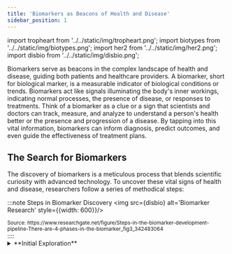 ```yaml
---
title: 'Biomarkers as Beacons of Health and Disease'
sidebar_position: 1
---
```

import tropheart from '../../static/img/tropheart.png';
import biotypes from '../../static/img/biotypes.png';
import her2 from '../../static/img/her2.png';
import disbio from '../../static/img/disbio.png';


Biomarkers serve as beacons in the complex landscape of health and disease, guiding both patients and healthcare providers. A biomarker, short for biological marker, is a measurable indicator of biological conditions or trends. Biomarkers act like signals illuminating the body's inner workings, indicating normal processes, the presence of disease, or responses to treatments. Think of a biomarker as a clue or a sign that scientists and doctors can track, measure, and analyze to understand a person's health better or the presence and progression of a disease. By tapping into this vital information, biomarkers can inform diagnosis, predict outcomes, and even guide the effectiveness of treatment plans.

## The Search for Biomarkers

The discovery of biomarkers is a meticulous process that blends scientific curiosity with advanced technology. To uncover these vital signs of health and disease, researchers follow a series of methodical steps:

:::note Steps in Biomarker Discovery
<img src={disbio} alt='Biomarker Research' style={{width: 600}}/>
<figcaption><sub>Source: https://www.researchgate.net/figure/Steps-in-the-biomarker-development-pipeline-There-are-4-phases-in-the-biomarker_fig3_342483064</sub></figcaption>
::::

<details>
<summary>**Initial Exploration**</summary> 

The journey begins with a hypothesis. Scientists collect and compare samples from healthy individuals and those with specific diseases, searching for any biological differences that stand out. This could be anything from a unique protein found in the blood of patients with heart disease to a genetic mutation present in individuals with a particular type of cancer.
<details>
    <summary>**Detailed Analysis**</summary> 

    When a potential biomarker is identified, it is put to the test in various conditions and populations to ensure it is consistently associated with the disease. Advanced software is often used to handle the immense amount of data this research generates, looking for patterns that confirm the biomarker's relevance.
        <details>
            <summary>**Clinical Correlation**</summary> 

            The most promising biomarkers then move into clinical trials, where they are tested in a larger, more varied group of people to validate their accuracy and reliability. Here, scientists determine whether the biomarker can truly predict or diagnose a disease in the broader population, outside the controlled settings of initial research.
                <details>
                    <summary>**Refinement and Approval**</summary> 

                    Before a biomarker can be used in healthcare settings, it must undergo a rigorous process of refinement and regulatory approval. This ensures the biomarker is both safe and effective for public use.
            </details>
        </details>
    </details> 
</details>

Throughout this process, the goal is to find biomarkers that can be easily and reliably measured, providing a clear signal of a person's health status. For patients and healthcare providers, understanding how biomarkers are discovered helps in appreciating the science behind medical tests and treatments, and in recognizing the role these markers play in tailoring healthcare to individual needs.


## The Spectrum of Biomarkers and Therapeutic Uses

Biomarkers are diverse and multifaceted, each type providing unique insights into various aspects of health and disease. Understanding the different types of biomarkers and their specific applications can significantly enhance how diseases are detected, monitored, and treated. This section will explore the primary categories of biomarkers, shedding light on their role in advancing medical science and improving patient care.

:::note Types of Biomarkers
<img src={biotypes} alt='Types of Biomarkers' style={{width: 700}}/>
::::

**Types of Biomarkers:**
1.	**Diagnostic Biomarkers:** Diagnostic biomarkers help in identifying the presence of a particular disease in an individual. These are often used in medical tests to confirm or rule out conditions, making them essential for accurate and timely diagnosis.

2.	**Prognostic Biomarkers:** Prognostic biomarkers provide information about the likely course of a disease in an individual. They can predict the progression of a disease, such as indicating how aggressive a cancer might be or the likelihood of recovery in heart disease patients.

3.	**Predictive Biomarkers:** Predictive biomarkers are used to determine the likelihood of response to a particular treatment. They are crucial in the field of personalized medicine, as they help tailor treatments to individuals based on their unique biomarker profiles, enhancing efficacy and minimizing side effects.

4.	**Pharmacodynamic Biomarkers:** These biomarkers indicate whether a drug is having its intended effect in a patient and at what dose. Pharmacodynamic biomarkers are invaluable in drug development and ongoing patient care, ensuring that treatments are effective and adjusted as needed.

5.	**Surrogate Biomarkers:** A type of biomarker used as a substitute for a clinically meaningful endpoint that directly measures how a patient feels, functions, or survives. These biomarkers are intended to predict the effects of a therapeutic intervention, often before definitive clinical outcomes can be observed. Surrogate biomarkers are particularly valuable in clinical trials and therapeutic development because they can provide earlier indications of whether a treatment is effective, potentially speeding up the process of drug approval and patient access to new therapies.

5.	**Safety Biomarkers:** Safety biomarkers signal the potential toxic effects of a treatment or exposure to certain substances. They are vital in clinical trials and environmental health, providing early warnings that can prevent harm and guide decision-making about the safety of a drug or environmental agent.
Each type of biomarker plays a pivotal role in the landscape of healthcare and research, contributing to a deeper understanding of diseases and more personalized approaches to health management.

##  Real-World Applications of Biomarkers

Explore how biomarkers have been successfully applied in real-world scenarios, illustrating their impact on diagnostics, treatment, and patient care.

<details>

<summary>**Use of Troponin for Heart Attack Diagnosis**</summary>
:::note Cardiac Biomarkers
<img src={tropheart} alt='Cardiac Biomarkers' style={{width: 500}}/>
::::
- **Background:** Troponin is a protein released into the bloodstream when heart muscle is damaged. It is an essential biomarker for diagnosing myocardial infarction (heart attack).
- **Application:** Emergency departments globally use troponin tests as part of the diagnostic process when a heart attack is suspected. The rapid detection of elevated troponin levels enables immediate and appropriate therapeutic intervention.
- **Outcome:** The use of troponin tests has significantly improved the speed and accuracy of heart attack diagnosis, leading to quicker treatment initiation and better patient outcomes.
</details>

<details>

<summary>**HER2 Protein in Breast Cancer**</summary>
:::note Overexpression of HER2
<img src={her2} alt='Overexpression of HER2' style={{width: 800}}/>
<figcaption><sub>Source: https://www.knowyourbiomarker.org/biomarkers/her2</sub></figcaption>
::::
- **Background:** HER2 is a protein that promotes the growth of cancer cells. In about 20% of breast cancer cases, this protein is present in high amounts, and its detection is crucial for determining treatment strategy.
- **Application:** Testing for HER2 expression helps identify patients who will benefit from HER2-targeted therapies, such as trastuzumab (Herceptin), which specifically attacks HER2-positive cancer cells.
- **Outcome:** Patients with HER2-positive breast cancer who receive targeted therapy generally have a much better prognosis, with significant reductions in recurrence and mortality rates.
</details>


## Emerging Trends

Trends emerging in biomarker research promise to revolutionize the early detection of diseases and the personalization of patient care, utilizing breakthroughs in genetics and artificial intelligence.

<details>
<summary>**Genetic Biomarkers for Alzheimer's Disease**</summary>
- **Research Focus:** Researchers are identifying specific genetic markers that predict the risk of Alzheimer's disease. These biomarkers can be present decades before symptoms arise.
- **Potential Impact:** Early identification allows for the possibility of delaying or preventing the onset of Alzheimer's through lifestyle changes, medication, or participation in clinical trials.
</details>

<details>
<summary>**Artificial Intelligence in Biomarker Discovery**</summary>
- **Research Focus:** AI is increasingly used to sift through vast amounts of medical data to discover new biomarkers. Machine learning algorithms can identify patterns that human researchers may overlook.
- **Potential Impact:** AI accelerates biomarker discovery, enhances diagnostic processes, and optimizes treatment protocols, making medical care more effective and efficient.
</details>

## Technological Innovations in Biomarker Research

The field of biomarker research is rapidly evolving, driven by groundbreaking technologies that enhance the discovery and utility of biomarkers. These innovations not only improve diagnostic accuracy but also open new avenues for personalized medicine.

<details>
<summary>**CRISPR and Gene Editing**</summary>

- **Technology:** CRISPR and other gene-editing tools allow researchers to edit parts of the genome with high precision. This capability is crucial for understanding genetic biomarkers and their roles in diseases.
- **Impact:** Gene editing is revolutionizing the way diseases are studied and treated, enabling the development of more targeted therapies based on specific biomarkers.

</details>

<details>
<summary>**Next-Generation Sequencing (NGS)**</summary> 

- **Technology:** NGS technologies provide a comprehensive analysis of genetic material, allowing for the rapid sequencing of DNA and RNA. This technology can identify genetic variations and mutations that serve as biomarkers.
- **Impact:** NGS accelerates the identification of biomarkers, reduces costs, and enhances the personalization of healthcare by providing detailed genetic profiles.
</details>

<details>
<summary>**Wearable Health Technology**</summary>

- **Technology:** Advanced wearables and mobile devices are increasingly capable of monitoring and collecting health-related data, including physiological biomarkers.
- **Impact:** These devices make it possible to continuously monitor health indicators in real-time, providing a dynamic view of an individual's health and improving disease prediction and management.
</details>

## Challenges and Limitations in Biomarker Development
Despite their potential, the development of biomarkers faces several significant challenges that can impact their clinical utility and acceptance.

<details>
<summary>**Specificity and Sensitivity**</summary>
- **Challenge:** High specificity and sensitivity are crucial for effective biomarkers to ensure they accurately detect a condition without false positives or negatives.
- **Impact:** Challenges with specificity and sensitivity can lead to misdiagnoses, resulting in inappropriate treatments that can harm patients.
</details>

<details>
<summary>**Ethical and Regulatory Concerns**</summary>
- **Challenge:** The use of genetic biomarkers, in particular, raises concerns about privacy, consent, and potential discrimination.
- **Impact:** There is a need for stringent ethical guidelines and robust regulatory oversight to manage these issues, ensuring patient rights are protected while fostering scientific advancement.
</details>

<details>
<summary>**Regulatory Challenges**</summary>
- **Challenge:** The approval process for new biomarkers can be complex and lengthy, involving multiple stages of validation and compliance with international standards.
- **Impact:** This complexity can delay the availability of important new diagnostics and treatments, affecting patient care.
</details>

## Patient Perspectives
Understanding biomarkers from the patient's perspective is crucial for integrating these tools into healthcare systems in a way that respects and enhances patient autonomy and involvement.

**Patient Education and Involvement**
- **Importance:** Comprehensive education on biomarkers helps patients make informed decisions about their healthcare, enhancing their engagement and satisfaction with the treatment process.
- **Benefit:** An informed patient is more likely to adhere to treatment protocols and engage actively with healthcare providers, improving overall health outcomes.

**Privacy and Data Security**
- **Concern:** With the increase in genetic testing and personalized medicine, patients are understandably concerned about the security and use of their personal health information.
- **Addressing Concerns:** Healthcare providers must ensure that all biomarker data is handled securely, with clear communication to patients about how their data is used and who has access to it.

## Realizing the Future of Medicine Through Biomarkers
In the complex field of healthcare, biomarkers stand out as essential tools that bridge cutting-edge research with practical clinical applications. They not only enhance the accuracy of diagnoses and the effectiveness of treatments but also pave the way for personalized medicine, with treatments tailored to individual genetic and molecular profiles. As research continues to advance, the potential for biomarkers to revolutionize disease management and patient care grows, promising a future where medicine is more predictive, preventive, and personalized. This exploration of biomarkers not only highlights their diverse roles but also underscores the importance of ongoing research and dialogue among scientists, clinicians, and patients to fully realize their potential in improving health outcomes.


<details>
<summary>**References**</summary>

1.	Albert MA. Biomarkers and Heart Disease. J Clin Sleep Med. Published online October 15, 2011. doi:10.5664/JCSM.1342.
2. Dugan J. Biomarkers: An important clinical assessment tool. AJN The American Journal of Nursing. 2012;112(9):52-58. doi:10.1097/01.NAJ.0000418920.07835.2b
3. Griffiths HR, Møller L, Bartosz G, et al. Biomarkers. In: Molecular Aspects of Medicine. February 2002;23(1-3):101-208, chapter 3. doi:10.1016/S0098-2997(02)00017-1.
4. Meditrial. Clinical Trials: How Biomarkers Help Research. Meditrial website. Published September 2022. Accessed April 20, 2024. https://www.meditrial.net/2022/09/clinical-trials-how-biomarkers-help-research/
5. National Institute of Environmental Health Sciences. Biomarkers. NIEHS website. Accessed April 20, 2024. https://www.niehs.nih.gov/health/topics/science/biomarkers
6. Poste G. Bring on the biomarkers. Nature. 2011;469(7329):156-157. doi:10.1038/469156a
7. Savic-Radojevic A, Pljesa-Ercegovac M, Matic M, Simic D, Radovanovic S, Simic T. Novel Biomarkers of Heart Failure. In: Advances in Clinical Chemistry. 2017;79:93-152. doi:10.1016/bs.acc.2016.09.002.
8. U.S. Food and Drug Administration. What Are Biomarkers and Why Are They Important Transcript. FDA website. Accessed April 20, 2024. https://www.fda.gov/drugs/biomarker-qualification-program/what-are-biomarkers-and-why-are-they-important-transcript
9. van Kimmenade RRJ, Januzzi JL Jr. Emerging Biomarkers in Heart Failure. Clin Chem. 2012;58(1):127-138. doi:10.1373/clinchem.2011.165720.
</details>